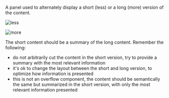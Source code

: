 A panel used to alternately display a short (less) or a long (more) version of the content.

![less](https://user-images.githubusercontent.com/10867086/36533761-7b550daa-17bc-11e8-9be2-a406e1716adf.jpg)

![more](https://user-images.githubusercontent.com/10867086/36533806-994e8ff2-17bc-11e8-8e59-2f5e721b7b2f.jpg)

The short content should be a summary of the long content. Remember the following:
- do not arbitrarily cut the content in the short version, try to provide a summary with the most relevant information
- it's ok to change the layout between the short and long version, to optimize how information is presented
- this is not an overflow component, the content should be semantically the same but summarized in the short version, with only the most relevant information presented

